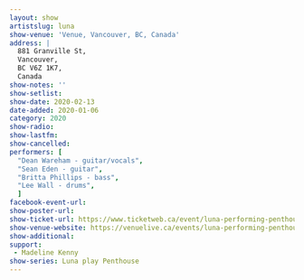 ```yaml
---
layout: show
artistslug: luna
show-venue: 'Venue, Vancouver, BC, Canada'
address: |
  881 Granville St, 
  Vancouver, 
  BC V6Z 1K7, 
  Canada
show-notes: ''
show-setlist: 
show-date: 2020-02-13
date-added: 2020-01-06
category: 2020
show-radio: 
show-lastfm: 
show-cancelled: 
performers: [
  "Dean Wareham - guitar/vocals",
  "Sean Eden - guitar",
  "Britta Phillips - bass",
  "Lee Wall - drums",
  ]
facebook-event-url: 
show-poster-url: 
show-ticket-url: https://www.ticketweb.ca/event/luna-performing-penthouse-madeline-kenney-venue-nightclub-tickets/10096515
show-venue-website: https://venuelive.ca/events/luna-performing-penthouse
show-additional: 
support:
 - Madeline Kenny
show-series: Luna play Penthouse
---
```

